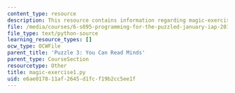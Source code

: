 ```yaml
---
content_type: resource
description: This resource contains information regarding magic-exercise1.py.
file: /media/courses/6-s095-programming-for-the-puzzled-january-iap-2018/e6ae017811af2645d1fcf19b2cc5ee1f_magic-exercise1.py
file_type: text/python-source
learning_resource_types: []
ocw_type: OCWFile
parent_title: 'Puzzle 3: You Can Read Minds'
parent_type: CourseSection
resourcetype: Other
title: magic-exercise1.py
uid: e6ae0178-11af-2645-d1fc-f19b2cc5ee1f
---
```

